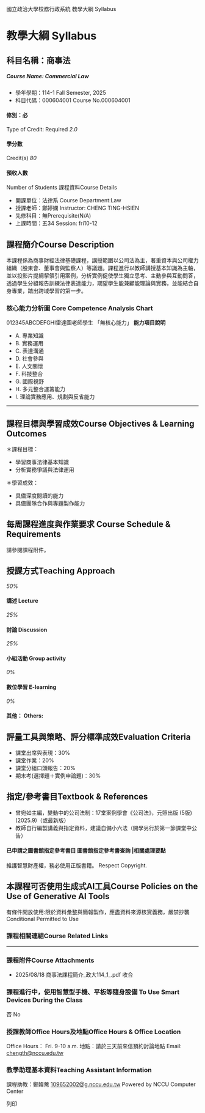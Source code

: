 國立政治大學校務行政系統 教學大綱 Syllabus
# 教學大綱 Syllabus
##  科目名稱：商事法 
#####  Course Name: Commercial Law
  * 學年學期：114-1 Fall Semester, 2025 
  * 科目代碼：000604001 Course No.000604001


#### 修別：必
Type of Credit: Required 
_2.0_
#### 學分數
Credit(s)
_80_
#### 預收人數
Number of Students
課程資料Course Details
  * 開課單位：法律系 Course Department:Law 
  * 授課老師：鄭婷嫻 Instructor: CHENG TING-HSIEN 
  * 先修科目：無Prerequisite(N/A)
  * 上課時間：五34 Session: fri10-12


##  課程簡介Course Description
本課程係為商事財經法律基礎課程，講授範圍以公司法為主，著重資本與公司權力組織（股東會、董事會與監察人）等議題。課程進行以教師講授基本知識為主軸，並以投影片提綱挈領引用案例，分析實例促使學生獨立思考、主動參與互動問答，透過學生分組報告訓練法律表達能力，期望學生能兼顧能理論與實務，並能結合自身專業，踏出跨域學習的第一步。
###  核心能力分析圖 Core Competence Analysis Chart
012345ABCDEFGHI雷達圖老師學生
「無核心能力」 
**能力項目說明**
  * A. 專業知識
  * B. 實務運用
  * C. 表達溝通
  * D. 社會參與
  * E. 人文關懷
  * F. 科技整合
  * G. 國際視野
  * H. 多元整合運籌能力
  * I. 理論實務應用、規劃與反省能力


* * *
##  課程目標與學習成效Course Objectives & Learning Outcomes 
＊課程目標：
  * 學習商事法律基本知識
  * 分析實務爭議與法律運用


＊學習成效：
  * 具備深度閱讀的能力
  * 具備團隊合作與專題製作能力


##  每周課程進度與作業要求 Course Schedule & Requirements
請參閱課程附件。
##  授課方式Teaching Approach
_50%_
####  講述 Lecture
_25%_
####  討論 Discussion
_25%_
####  小組活動 Group activity
_0%_
####  數位學習 E-learning
_0%_
####  其他： Others:
##  評量工具與策略、評分標準成效Evaluation Criteria
  * 課堂出席與表現：30%
  * 課堂作業：20%
  * 課堂分組口頭報告：20%
  * 期末考(選擇題＋實例申論題)：30%


##  指定/參考書目Textbook & References
  * 曾宛如主編，變動中的公司法制：17堂案例學會《公司法》，元照出版 (5版) (2025.9)（或最新版）
  * 教師自行編製講義與指定資料，建議自備小六法（開學另行於第一節課堂中公告）


####  已申請之圖書館指定參考書目  圖書館指定參考書查詢 |相關處理要點
維護智慧財產權，務必使用正版書籍。 Respect Copyright.
##  本課程可否使用生成式AI工具Course Policies on the Use of Generative AI Tools
有條件開放使用:限於資料彙整與簡報製作，應盡資料來源核實義務，嚴禁抄襲 Conditional Permitted to Use 
###  課程相關連結Course Related Links
* * *
###  課程附件Course Attachments
  * 2025/08/18 商事法課程簡介_政大114_1_.pdf  收合 


###  課程進行中，使用智慧型手機、平板等隨身設備 To Use Smart Devices During the Class
否  No
###  授課教師Office Hours及地點Office Hours & Office Location
Office Hours： Fri. 9-10 a.m.
地點：請於三天前來信預約討論地點
Email: chength@nccu.edu.tw
###  教學助理基本資料Teaching Assistant Information
課程助教：鄭媁薷 109652002@g.nccu.edu.tw
Powered by NCCU Computer Center
  
列印
